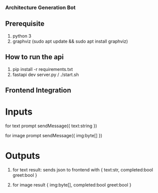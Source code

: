 
### Architecture Generation Bot

## Prerequisite
1. python 3
2. graphviz (sudo apt update && sudo apt install graphviz)


## How to run the api
1. pip install -r requirements.txt
2. fastapi dev server.py / ./start.sh


## Frontend Integration

# Inputs
for text prompt
sendMessage({
    text:string
})

for image prompt
sendMessage({
    img:byte[]
})



# Outputs
1. for text result:
    sends json to frontend with {
        text:str,
        completed:bool
        greet:bool
    }

2. for image result {
        img:byte[],
        completed:bool
        greet:bool
    }

